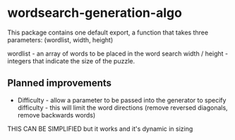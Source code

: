 # wordsearch-generation-algo

This package contains one default export, a function that takes three parameters: (wordlist, width, height)

wordlist - an array of words to be placed in the word search
width / height - integers that indicate the size of the puzzle.

## Planned improvements

- Difficulty - allow a parameter to be passed into the generator to specify difficulty - this will limit the word directions (remove reversed diagonals, remove backwards words)

THIS CAN BE SIMPLIFIED but it works and it's dynamic in sizing